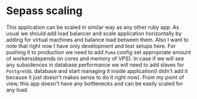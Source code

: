 # Sepass scaling

This application can be scaled in similar way as any other ruby app. As usual we should add load balancer and scale application horizontally by adding for virtual machines and balance load between them. Also I want to note that right now I have only development and test setups here. For pushing it to production we need to add `Puma` config set appropriate amount of workers(depends on cores and memory of VPS). In case if we will see any subsidences in database performance we will need to add slaves for `PostgreSQL` database and start managing it inside application(I didn't add it because it just doesn't makes sense to do it right now). From my point of view, this app doesn't have any bottlenecks and can be easily scaled for any load.
